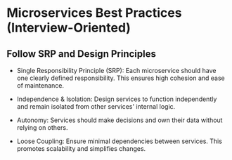 # Microservices Best Practices (Interview-Oriented)

## Follow SRP and Design Principles
   
  * Single Responsibility Principle (SRP): Each microservice should have one clearly defined responsibility. This ensures high cohesion and ease of maintenance.
  
  * Independence & Isolation: Design services to function independently and remain isolated from other services' internal logic.
  
  * Autonomy: Services should make decisions and own their data without relying on others.
  
  * Loose Coupling: Ensure minimal dependencies between services. This promotes scalability and simplifies changes.
